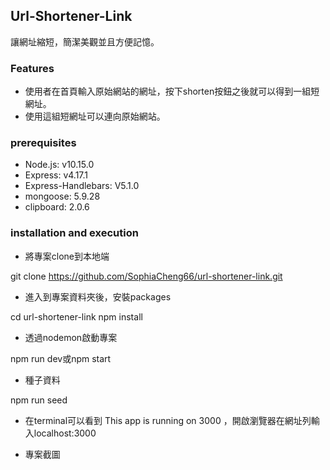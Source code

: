## Url-Shortener-Link
讓網址縮短，簡潔美觀並且方便記憶。


### Features
- 使用者在首頁輸入原始網站的網址，按下shorten按鈕之後就可以得到一組短網址。
- 使用這組短網址可以連向原始網站。


### prerequisites
- Node.js: v10.15.0
- Express: v4.17.1
- Express-Handlebars: V5.1.0
- mongoose: 5.9.28
- clipboard: 2.0.6


### installation and execution
- 將專案clone到本地端

git clone https://github.com/SophiaCheng66/url-shortener-link.git 

- 進入到專案資料夾後，安裝packages

cd url-shortener-link  npm install
  
- 透過nodemon啟動專案

npm run dev或npm start


- 種子資料

npm run seed


- 在terminal可以看到 This app is running on 3000
 ，開啟瀏覽器在網址列輸入localhost:3000
 
 
- 專案截圖
 


